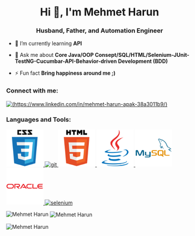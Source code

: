 
<h1 align="center">Hi 👋, I'm Mehmet Harun</h1>
<h3 align="center">Husband, Father, and Automation Engineer</h3>

- 🌱 I’m currently learning **API**

- 💬 Ask me about **Core Java/OOP Consept/SQL/HTML/Selenium-JUnit-TestNG-Cucumbar-API-Behavior-driven Development (BDD)**

- ⚡ Fun fact **Bring happiness around me ;)**

<h3 align="left">Connect with me:</h3>
<p align="left">
<a href="(https://www.linkedin.com/in/mehmet-harun-apak-38a3011b9/)" target="blank"><img align="center" src="https://raw.githubusercontent.com/rahuldkjain/github-profile-readme-generator/master/src/images/icons/Social/linked-in-alt.svg" alt="(https://www.linkedin.com/in/mehmet-harun-apak-38a3011b9/)" height="30" width="40" /></a>
</p>

<h3 align="left">Languages and Tools:</h3>
<p align="left"> <a href="https://www.w3schools.com/css/" target="_blank" rel="noreferrer"> <img src="https://raw.githubusercontent.com/devicons/devicon/master/icons/css3/css3-original-wordmark.svg" alt="css3" width="100" height="100"/> </a> <a href="https://git-scm.com/" target="_blank" rel="noreferrer"> <img src="https://www.vectorlogo.zone/logos/git-scm/git-scm-icon.svg" alt="git" width="100" height="100"/> </a> <a href="https://www.w3.org/html/" target="_blank" rel="noreferrer"> <img src="https://raw.githubusercontent.com/devicons/devicon/master/icons/html5/html5-original-wordmark.svg" alt="html5" width="100" height="100"/> </a> <a href="https://www.java.com" target="_blank" rel="noreferrer"> <img src="https://raw.githubusercontent.com/devicons/devicon/master/icons/java/java-original.svg" alt="java" width="100" height="100"/> </a> <a href="https://www.linux.org/" target="_blank" rel="noreferrer"> </a> <a href="https://www.mysql.com/" target="_blank" rel="noreferrer"> <img src="https://raw.githubusercontent.com/devicons/devicon/master/icons/mysql/mysql-original-wordmark.svg" alt="mysql" width="100" height="100"/> </a> <a href="https://www.oracle.com/" target="_blank" rel="noreferrer"> <img src="https://raw.githubusercontent.com/devicons/devicon/master/icons/oracle/oracle-original.svg" alt="oracle" width="100" height="100"/> </a>  <a href="https://www.selenium.dev" target="_blank" rel="noreferrer"> <img src="https://raw.githubusercontent.com/detain/svg-logos/780f25886640cef088af994181646db2f6b1a3f8/svg/selenium-logo.svg" alt="selenium" width="100" height="100"/> </a> </p>

<p><img align="left" src="https://github-readme-stats.vercel.app/api/top-langs?username=MhmtHrn&show_icons=true&locale=en&layout=compact" alt="Mehmet Harun" /></p>

<p>&nbsp;<img align="center" src="https://github-readme-stats.vercel.app/api?username=MhmtHrn&show_icons=true&locale=en" alt="Mehmet Harun" /></p>

<p><img align="center" src="https://github-readme-streak-stats.herokuapp.com/?user=MhmtHrn&" alt="Mehmet Harun" /></p>
